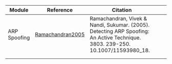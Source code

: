 | Module       | Reference                                                                                                         | Citation                                                                                                                       |   |   |
|--------------|-------------------------------------------------------------------------------------------------------------------|--------------------------------------------------------------------------------------------------------------------------------|---|---|
| ARP Spoofing | [Ramachandran2005](https://www.researchgate.net/publication/221160823_Detecting_ARP_Spoofing_An_Active_Technique) | Ramachandran, Vivek & Nandi, Sukumar. (2005). Detecting ARP Spoofing: An Active Technique. 3803. 239-250. 10.1007/11593980_18. |   |   |
|              |                                                                                                                   |                                                                                                                                |   |   |
|              |                                                                                                                   |                                                                                                                                |   |   |
